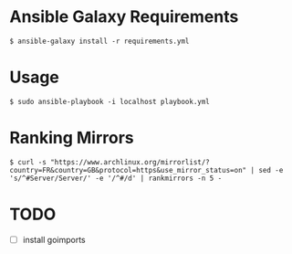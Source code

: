 # Ansible Galaxy Requirements
    $ ansible-galaxy install -r requirements.yml

# Usage

    $ sudo ansible-playbook -i localhost playbook.yml
# Ranking Mirrors

    $ curl -s "https://www.archlinux.org/mirrorlist/?country=FR&country=GB&protocol=https&use_mirror_status=on" | sed -e 's/^#Server/Server/' -e '/^#/d' | rankmirrors -n 5 -

# TODO

- [ ] install goimports

